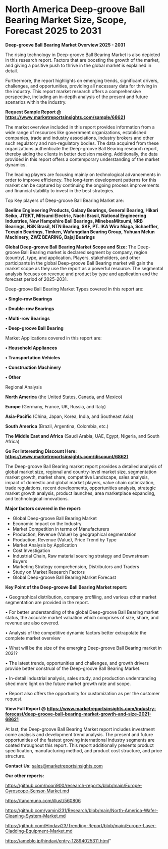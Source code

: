# North America Deep-groove Ball Bearing Market Size, Scope, Forecast 2025 to 2031

<Strong> Deep-groove Ball Bearing Market Overview 2025 - 2031</strong>

The rising technology in Deep-groove Ball Bearing Market is also depicted in this research report. Factors that are boosting the growth of the market, and giving a positive push to thrive in the global market is explained in detail.

Furthermore, the report highlights on emerging trends, significant drivers, challenges, and opportunities, providing all necessary data for thriving in the industry. This report market research offers a comprehensive perspective, including an in-depth analysis of the present and future scenarios within the industry.

<strong>Request Sample Report @ <a href=https://www.marketreportsinsights.com/sample/68621>https://www.marketreportsinsights.com/sample/68621</a></strong>

The market overview included in this report provides information from a wide range of resources like government organizations, established companies, trade and industry associations, industry brokers and other such regulatory and non-regulatory bodies. The data acquired from these organizations authenticate the Deep-groove Ball Bearing research report, thereby aiding the clients in better decision making. Additionally, the data provided in this report offers a contemporary understanding of the market dynamics.

The leading players are focusing mainly on technological advancements in order to improve efficiency. The long-term development patterns for this market can be captured by continuing the ongoing process improvements and financial stability to invest in the best strategies.

Top Key players of Deep-groove Ball Bearing Market are:

<strong>Beeline Engineering Products, Galaxy Bearings, General Bearing, Hikari Seiko, JTEKT, Mitsumi Electric, Nachi Brasil, National Engineering Industries, New Hampshire Ball Bearings, MinebeaMitsumi, NRB Bearings, NSK Brasil, NTN Bearing, SKF, PT. IKA Wira Niaga, Schaeffler, Texspin Bearings, Timken, Wafangdian Bearing Group, Yuhuan Melun Machinery, ZWZ BEARING, Bajaj Bearings</strong>

<strong><b>Global Deep-groove Ball Bearing Market Scope and Size:</b></strong>
The Deep-groove Ball Bearing market is declared segment by company, region (country), type, and application. Players, stakeholders, and other participants in the global Deep-groove Ball Bearing market will gain the market scope as they use the report as a powerful resource. The segmental analysis focuses on revenue and product by type and application and the forecast period of 2025-2031.

Deep-groove Ball Bearing Market Types covered in this report are:

<strong>• Single-row Bearings

• Double-row Bearings

• Multi-row Bearings

• Deep-groove Ball Bearing</strong>

Market Applications covered in this report are:

<strong>• Household Appliances

• Transportation Vehicles

• Construction Machinery

• Other</strong> 

Regional Analysis

<strong>North America</strong> (the United States, Canada, and Mexico)

<strong>Europe</strong> (Germany, France, UK, Russia, and Italy)

<strong>Asia-Pacific</strong> (China, Japan, Korea, India, and Southeast Asia)

<strong>South America</strong> (Brazil, Argentina, Colombia, etc.)

<strong>The Middle East and Africa</strong> (Saudi Arabia, UAE, Egypt, Nigeria, and South Africa)

<strong>Go For Interesting Discount Here: <a href=https://www.marketreportsinsights.com/discount/68621>https://www.marketreportsinsights.com/discount/68621</a></strong>

The Deep-groove Ball Bearing market report provides a detailed analysis of global market size, regional and country-level market size, segmentation market growth, market share, competitive Landscape, sales analysis, impact of domestic and global market players, value chain optimization, trade regulations, recent developments, opportunities analysis, strategic market growth analysis, product launches, area marketplace expanding, and technological innovations.

<strong><b>Major factors covered in the report:</b></strong>
<ul>
  <li>Global Deep-groove Ball Bearing Market </li>
  <li>Economic Impact on the Industry</li>
  <li>Market Competition in terms of Manufacturers</li>
  <li>Production, Revenue (Value) by geographical segmentation</li>
  <li>Production, Revenue (Value), Price Trend by Type</li>
  <li>Market Analysis by Application</li>
  <li>Cost Investigation</li>
  <li>Industrial Chain, Raw material sourcing strategy and Downstream Buyers</li>
  <li>Marketing Strategy comprehension, Distributors and Traders</li>
  <li>Study on Market Research Factors</li>
  <li>Global Deep-groove Ball Bearing Market Forecast</li>
</ul>

<strong><b>Key Point of the Deep-groove Ball Bearing Market report:</b></strong>

• Geographical distribution, company profiling, and various other market segmentation are provided in the report.

• For better understanding of the global Deep-groove Ball Bearing market status, the accurate market valuation which comprises of size, share, and revenue are also covered.

• Analysis of the competitive dynamic factors better extrapolate the complete market overview

• What will be the size of the emerging Deep-groove Ball Bearing market in 2031?

• The latest trends, opportunities and challenges, and growth drivers provide better construal of the Deep-groove Ball Bearing Market.

• In-detail industrial analysis, sales study, and production understanding shed more light on the future market growth rate and scope.

• Report also offers the opportunity for customization as per the customer request.

<strong><b>View Full Report @ <a href=https://www.marketreportsinsights.com/industry-forecast/deep-groove-ball-bearing-market-growth-and-size-2021-68621>https://www.marketreportsinsights.com/industry-forecast/deep-groove-ball-bearing-market-growth-and-size-2021-68621</a></b></strong>


At last, the Deep-groove Ball Bearing Market report includes investment come analysis and development trend analysis. The present and future opportunities of the fastest growing international industry segments are coated throughout this report. This report additionally presents product specification, manufacturing method, and product cost structure, and price structure.

<strong>Contact Us:</strong>
sales@marketreportsinsights.com

<strong>Our other reports:</strong>

<a href=https://github.com/noori900/research-reports/blob/main/Europe-Gyroscope-Sensor-Market.md>https://github.com/noori900/research-reports/blob/main/Europe-Gyroscope-Sensor-Market.md</a>

<a href=https://tanomuno.com/illust/560806>https://tanomuno.com/illust/560806</a>

<a href=https://github.com/yamini231/Research/blob/main/North-America-Wafer-Cleaning-System-Market.md>https://github.com/yamini231/Research/blob/main/North-America-Wafer-Cleaning-System-Market.md</a>

<a href=https://github.com/Hindavi23/Trending-Report/blob/main/Europe-Laser-Cladding-Equipment-Market.md>https://github.com/Hindavi23/Trending-Report/blob/main/Europe-Laser-Cladding-Equipment-Market.md</a>

<a href=https://ameblo.jp/hindavi/entry-12894025311.html>https://ameblo.jp/hindavi/entry-12894025311.html</a>"
